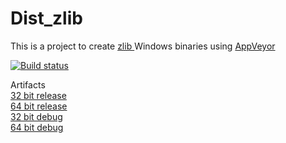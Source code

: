 # Dist_zlib

This is a project to create <a href="http://www.zlib.net"> zlib </a> Windows binaries using <a href="https://www.appveyor.com">AppVeyor</a><br />

[![Build status](https://ci.appveyor.com/api/projects/status/av2jl6wrvxxvcgry/branch/master?svg=true)](https://ci.appveyor.com/project/maxirmx/dist-zlib/branch/master)

Artifacts
<br />
<a href="http://ci.appveyor.com/api/projects/maxirmx/Dist-zlib/artifacts/zlib.7z?job=platform%3A+x86&configuration%3A+release"> 32 bit release</a>
<br />
<a href="http://ci.appveyor.com/api/projects/maxirmx/Dist-zlib/artifacts/zlib.7z?job=platform%3A+amd64&configuration%3A+release"> 64 bit release</a>
<br />
<a href="http://ci.appveyor.com/api/projects/maxirmx/Dist-zlib/artifacts/zlib.7z?job=platform%3A+x86&configuration%3A+debug"> 32 bit debug</a> 
<br />
<a href="http://ci.appveyor.com/api/projects/maxirmx/Dist-zlib/artifacts/zlib.7z?job=platform%3A+amd64&configuration%3A+debug"> 64 bit debug</a> 
